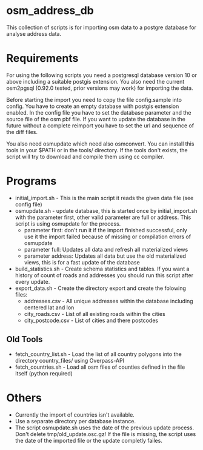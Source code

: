 osm_address_db
==============

This collection of scripts is for importing osm data to a postgre database for analyse address data.

Requirements
============
For using the following scripts you need a postgresql database version 10 or above including a suitable postgis extension. 
You also need the current osm2pgsql (0.92.0 tested, prior versions may work) for importing the data.

Before starting the import you need to copy the file config.sample into config. You have to create an empty database with postgis extension enabled. In the config file you have to set the database parameter and the source file of the osm pbf file. If you want to update the database in the future without a complete reimport you have to set the url and sequence of the diff files.

You also need osmupdate which need also osmconvert. You can install this tools in your $PATH or in the tools/ directory. If the tools don't exists, the script will try to download and compile them using cc compiler.

Programs
========

 - initial_import.sh - This is the main script it reads the given data file (see config file)
 - osmupdate.sh - update database, this is started once by initial_import.sh with the parameter first, other valid parameter are full or address. This script is using osmupdate for the process.
   - parameter first: don't run it if the import finished successful, only use it the import failed because of missing or compilation errors of osmupdate
   - parameter full: Updates all data and refresh all materialized views
   - parameter address: Updates all data but use the old materialized views, this is for a fast update of the database
 - build_statistics.sh - Create schema statistics and tables. If you want a history of count of roads and addresses you should run this script after every update. 
 - export_data.sh - Create the directory export and create the folowing files:
   - addresses.csv - All unique addresses within the database including centered lat and lon
   - city_roads.csv - List of all existing roads within the cities
   - city_postcode.csv - List of cities and there postcodes
   
Old Tools
--------
 - fetch_country_list.sh - Load the list of all country polygons into the directory country_files/ using Overpass-API
 - fetch_countries.sh - Load all osm files of counties defined in the file itself (python required)

Others
======
  - Currently the import of countries isn't available.
  - Use a separate directory per database instance.
  - The script osmupdate.sh uses the date of the previous update process. Don't delete tmp/old_update.osc.gz! If the file is missing, the script uses the date of the imported file or the update completly failes.
